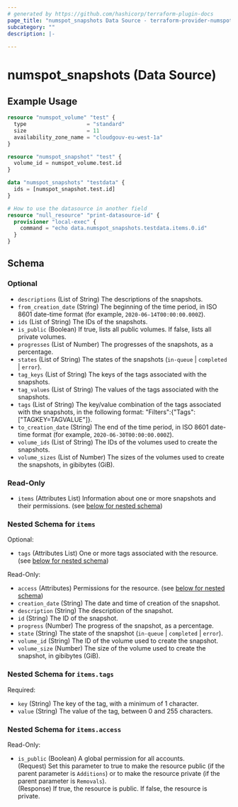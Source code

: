 ```yaml
---
# generated by https://github.com/hashicorp/terraform-plugin-docs
page_title: "numspot_snapshots Data Source - terraform-provider-numspot"
subcategory: ""
description: |-
  
---
```


# numspot_snapshots (Data Source)



## Example Usage

```terraform
resource "numspot_volume" "test" {
  type                   = "standard"
  size                   = 11
  availability_zone_name = "cloudgouv-eu-west-1a"
}

resource "numspot_snapshot" "test" {
  volume_id = numspot_volume.test.id
}

data "numspot_snapshots" "testdata" {
  ids = [numspot_snapshot.test.id]
}

# How to use the datasource in another field
resource "null_resource" "print-datasource-id" {
  provisioner "local-exec" {
    command = "echo data.numspot_snapshots.testdata.items.0.id"
  }
}
```

<!-- schema generated by tfplugindocs -->
## Schema

### Optional

- `descriptions` (List of String) The descriptions of the snapshots.
- `from_creation_date` (String) The beginning of the time period, in ISO 8601 date-time format (for example, `2020-06-14T00:00:00.000Z`).
- `ids` (List of String) The IDs of the snapshots.
- `is_public` (Boolean) If true, lists all public volumes. If false, lists all private volumes.
- `progresses` (List of Number) The progresses of the snapshots, as a percentage.
- `states` (List of String) The states of the snapshots (`in-queue` \| `completed` \| `error`).
- `tag_keys` (List of String) The keys of the tags associated with the snapshots.
- `tag_values` (List of String) The values of the tags associated with the snapshots.
- `tags` (List of String) The key/value combination of the tags associated with the snapshots, in the following format: "Filters":{"Tags":["TAGKEY=TAGVALUE"]}.
- `to_creation_date` (String) The end of the time period, in ISO 8601 date-time format (for example, `2020-06-30T00:00:00.000Z`).
- `volume_ids` (List of String) The IDs of the volumes used to create the snapshots.
- `volume_sizes` (List of Number) The sizes of the volumes used to create the snapshots, in gibibytes (GiB).

### Read-Only

- `items` (Attributes List) Information about one or more snapshots and their permissions. (see [below for nested schema](#nestedatt--items))

<a id="nestedatt--items"></a>
### Nested Schema for `items`

Optional:

- `tags` (Attributes List) One or more tags associated with the resource. (see [below for nested schema](#nestedatt--items--tags))

Read-Only:

- `access` (Attributes) Permissions for the resource. (see [below for nested schema](#nestedatt--items--access))
- `creation_date` (String) The date and time of creation of the snapshot.
- `description` (String) The description of the snapshot.
- `id` (String) The ID of the snapshot.
- `progress` (Number) The progress of the snapshot, as a percentage.
- `state` (String) The state of the snapshot (`in-queue` \| `completed` \| `error`).
- `volume_id` (String) The ID of the volume used to create the snapshot.
- `volume_size` (Number) The size of the volume used to create the snapshot, in gibibytes (GiB).

<a id="nestedatt--items--tags"></a>
### Nested Schema for `items.tags`

Required:

- `key` (String) The key of the tag, with a minimum of 1 character.
- `value` (String) The value of the tag, between 0 and 255 characters.


<a id="nestedatt--items--access"></a>
### Nested Schema for `items.access`

Read-Only:

- `is_public` (Boolean) A global permission for all accounts.<br />
(Request) Set this parameter to true to make the resource public (if the parent parameter is `Additions`) or to make the resource private (if the parent parameter is `Removals`).<br />
(Response) If true, the resource is public. If false, the resource is private.
